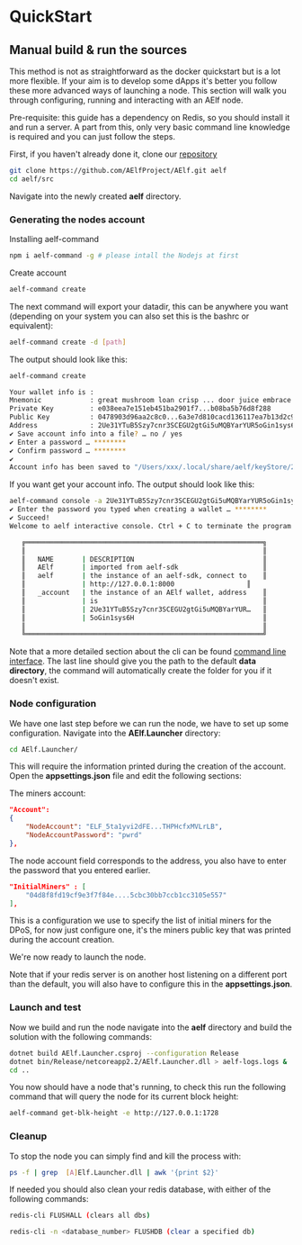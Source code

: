 # QuickStart

## Manual build & run the sources

This method is not as straightforward as the docker quickstart but is a lot more flexible. If your aim is to develop some dApps it's better you follow these more advanced ways of launching a node. This section will walk you through configuring, running and interacting with an AElf node.

Pre-requisite: this guide has a dependency on Redis, so you should install it and run a server. A part from this, only very basic command line knowledge is required and you can just follow the steps.

First, if you haven't already done it, clone our [repository](https://github.com/AElfProject/AElf)

```bash
git clone https://github.com/AElfProject/AElf.git aelf
cd aelf/src
```

Navigate into the newly created **aelf** directory.

### Generating the nodes account

Installing aelf-command

```bash
npm i aelf-command -g # please intall the Nodejs at first
```

Create account

```bash
aelf-command create
```

The next command will export your datadir, this can be anywhere you want (depending on your system you can also set this is the bashrc or equivalent):

```bash
aelf-command create -d [path]
```

The output should look like this:

```bash
aelf-command create

Your wallet info is :
Mnemonic            : great mushroom loan crisp ... door juice embrace
Private Key         : e038eea7e151eb451ba2901f7...b08ba5b76d8f288
Public Key          : 0478903d96aa2c8c0...6a3e7d810cacd136117ea7b13d2c9337e1ec88288111955b76ea
Address             : 2Ue31YTuB5Szy7cnr3SCEGU2gtGi5uMQBYarYUR5oGin1sys6H
✔ Save account info into a file? … no / yes
✔ Enter a password … ********
✔ Confirm password … ********
✔
Account info has been saved to "/Users/xxx/.local/share/aelf/keyStore/2Ue31YTuB5Szy7cnr...Gi5uMQBYarYUR5oGin1sys6H.json"
```

If you want get your account info. The output should look like this:

```bash
aelf-command console -a 2Ue31YTuB5Szy7cnr3SCEGU2gtGi5uMQBYarYUR5oGin1sys6H
✔ Enter the password you typed when creating a wallet … ********
✔ Succeed!
Welcome to aelf interactive console. Ctrl + C to terminate the program. Double tap Tab to list objects

   ╔═══════════════════════════════════════════════════════════╗
   ║                                                           ║
   ║   NAME       | DESCRIPTION                                ║
   ║   AElf       | imported from aelf-sdk                     ║
   ║   aelf       | the instance of an aelf-sdk, connect to    ║
   ║              | http://127.0.0.1:8000                  ║
   ║   _account   | the instance of an AElf wallet, address    ║
   ║              | is                                         ║
   ║              | 2Ue31YTuB5Szy7cnr3SCEGU2gtGi5uMQBYarYUR…   ║
   ║              | 5oGin1sys6H                                ║
   ║                                                           ║
   ╚═══════════════════════════════════════════════════════════╝
```

Note that a more detailed section about the cli can be found [command line interface](../cli/cli.md).
The last line should give you the path to the default **data directory**, the command will automatically create the folder for you if it doesn't exist.

### Node configuration

We have one last step before we can run the node, we have to set up some configuration. Navigate into the **AElf.Launcher** directory:

```bash
cd AElf.Launcher/
```

This will require the information printed during the creation of the account. Open the **appsettings.json** file and edit the following sections:

The miners account:

```json
"Account":
{
    "NodeAccount": "ELF_5ta1yvi2dFE...THPHcfxMVLrLB",
    "NodeAccountPassword": "pwrd"
},
```

The node account field corresponds to the address, you also have to enter the password that you entered earlier.

```json
"InitialMiners" : [
    "04d8f8fd19cf9e3f7f84e....5cbc30bb7ccb1cc3105e557"
],
```

This is a configuration we use to specify the list of initial miners for the DPoS, for now just configure one, it's the miners public key that was printed during the account creation.

We're now ready to launch the node.

Note that if your redis server is on another host listening on a different port than the default, you will also have to configure this in the **appsettings.json**.

### Launch and test

Now we build and run the node navigate into the **aelf** directory and build the solution with the following commands:

```bash
dotnet build AElf.Launcher.csproj --configuration Release
dotnet bin/Release/netcoreapp2.2/AElf.Launcher.dll > aelf-logs.logs &
cd ..
```

You now should have a node that's running, to check this run the following command that will query the node for its current block height:

```bash
aelf-command get-blk-height -e http://127.0.0.1:1728
```

### Cleanup

To stop the node you can simply find and kill the process with:

```bash
ps -f | grep  [A]Elf.Launcher.dll | awk '{print $2}'
```

If needed you should also clean your redis database, with either of the following commands:

```bash
redis-cli FLUSHALL (clears all dbs)
```

```bash
redis-cli -n <database_number> FLUSHDB (clear a specified db)
```
